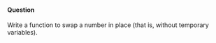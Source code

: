 #### Question

 Write a function to swap a number in place (that is, without temporary variables).
 
